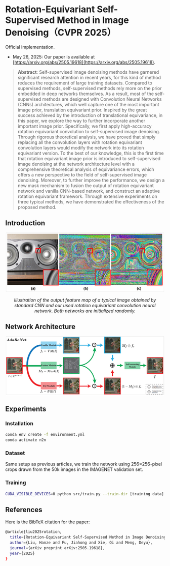 # Rotation-Equivariant Self-Supervised Method in Image Denoising（CVPR 2025）
Official implementation.
- May 26, 2025: Our paper is available at [https://arxiv.org/abs/2505.19618](https://arxiv.org/abs/2505.19618).
> **Abstract**: Self-supervised image denoising methods have garnered significant research attention in recent years, for this kind of method reduces the requirement of large training datasets.
> Compared to supervised methods, self-supervised methods rely more on the prior embedded in deep networks themselves. As a result, most of the self-supervised methods are designed with Convolution Neural Networks (CNNs) architectures, which well capture one of the most important image prior, translation equivariant prior. Inspired by the great success achieved by the introduction of translational equivariance, in this paper, we explore the way to further incorporate another important image prior. 
> Specifically, we first apply high-accuracy rotation equivariant convolution to self-supervised image denoising. Through rigorous theoretical analysis, we have proved that simply replacing all the convolution layers with rotation equivariant convolution layers would modify the network into its rotation equivariant version.
> To the best of our knowledge, this is the first time that rotation equivariant image prior is introduced to self-supervised image denoising at the network architecture level with a comprehensive theoretical analysis of equivariance errors, which
> offers a new perspective to the field of self-supervised image denoising.
> Moreover, to further improve the performance, we design a new mask mechanism to fusion the output of rotation equivariant network and vanilla CNN-based network, and construct an adaptive rotation equivariant framework. 
> Through extensive experiments on three typical methods, we have demonstrated the effectiveness of the proposed method.


## Introduction

<div align="center">
  <img src="/image/equivariance.png" alt="Equivariance comparison">
  <p><em>Illustration of the output feature map of a typical image obtained by standard CNN and our used rotation equivariant convolution neural network. Both networks are initialized randomly.</em></p>
</div>

## Network Architecture

<div align="center">
  <img src="/image/adarenet.png" alt="AdaReNet architecture">
</div>


## Experiments
### Installation
```bash
conda env create -f environment.yml
conda activate n2n
```

### Dataset
Same setup as previous articles, we train the network using 256×256-pixel crops drawn from the 50k images in the IMAGENET validation set.


### Training
```bash
CUDA_VISIBLE_DEVICES=0 python src/train.py --train-dir [training data] --train-size 50000 --valid-dir [valid data] --valid-size 24 --ckpt-save-path [save path] --nb-epochs 40 --batch-size 4 --loss l2 --noise-type [gaussian] --noise-param [50] --seed [seed] --crop-size 256 --plot-stats --cuda  --report-interval [1250]
```

## References
Here is the BibTeX citation for the paper:
```bash
@article{liu2025rotation,
  title={Rotation-Equivariant Self-Supervised Method in Image Denoising},
  author={Liu, Hanze and Fu, Jiahong and Xie, Qi and Meng, Deyu},
  journal={arXiv preprint arXiv:2505.19618},
  year={2025}
}
```

